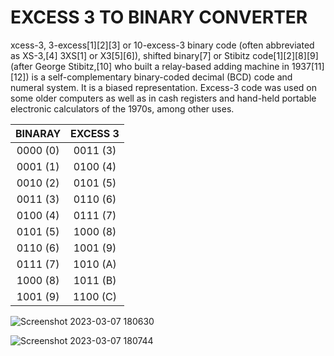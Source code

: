 # EXCESS 3 TO BINARY CONVERTER

xcess-3, 3-excess[1][2][3] or 10-excess-3 binary code (often abbreviated as XS-3,[4] 3XS[1] or X3[5][6]), shifted binary[7] or Stibitz code[1][2][8][9] (after George Stibitz,[10] who built a relay-based adding machine in 1937[11][12]) is a self-complementary binary-coded decimal (BCD) code and numeral system. It is a biased representation. Excess-3 code was used on some older computers as well as in cash registers and hand-held portable electronic calculators of the 1970s, among other uses.



| BINARAY | EXCESS 3 |
| :---: | :---: |
| 0000 (0) | 0011 (3) |
| 0001 (1) | 0100 (4) |
| 0010 (2) | 0101 (5) |
| 0011 (3) | 0110 (6) |
| 0100 (4) | 0111 (7) |
| 0101 (5) | 1000 (8) |
| 0110 (6) | 1001 (9) |
| 0111 (7) | 1010 (A) |
| 1000 (8) | 1011 (B) |
| 1001 (9) | 1100 (C) |

![Screenshot 2023-03-07 180630](https://user-images.githubusercontent.com/96820094/223774700-0a36280f-670e-492c-a007-acb72c041c32.png)

![Screenshot 2023-03-07 180744](https://user-images.githubusercontent.com/96820094/223774791-6f5f9be9-07d9-4332-8d04-41b61ee99063.png)
